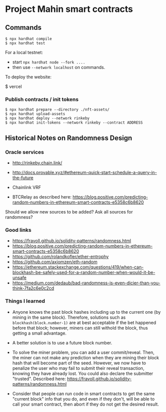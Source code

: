 # Project Mahin smart contracts

## Commands

    $ npx hardhat compile
    $ npx hardhat test

For a local testnet:

  - start `npx hardhat node --fork ....`
  - then use `--network localhost` on commands.

To deploy the website:

   $ vercel
   

### Publish contracts / init tokens 

    $ npx hardhat prepare --directory ./nft-assets/
    $ npx hardhat upload-assets
    $ npx hardhat deploy --network rinkeby
    $ npx hardhat init-tokens --network rinkeby --contract ADDRESS


## Historical Notes on Randomness Design

### Oracle services

- http://rinkeby.chain.link/

- http://docs.provable.xyz/#ethereum-quick-start-schedule-a-query-in-the-future
- Chainlink VRF
- BTCRelay as described here: https://blog.positive.com/predicting-random-numbers-in-ethereum-smart-contracts-e5358c6b8620

Should we allow new sources to be added? Ask all sources for randomness?

### Good links

- https://fravoll.github.io/solidity-patterns/randomness.html
- https://blog.positive.com/predicting-random-numbers-in-ethereum-smart-contracts-e5358c6b8620
- https://github.com/rolandkofler/ether-entrophy
- https://github.com/axiomzen/eth-random
- https://ethereum.stackexchange.com/questions/419/when-can-blockhash-be-safely-used-for-a-random-number-when-would-it-be-unsafe
- https://medium.com/dedaub/bad-randomness-is-even-dicier-than-you-think-7fa2c6e0c2cd

### Things I learned

- Anyone knows the past block hashes including up to the current one (by mining in the same block).
  Therefore, solutions such as `blockhash(block.number-1)` are at best acceptable if the bet happened
  before that block; however, miners can still withold the block, thus getting a small advantage.
  
- A better solution is to use a future block number.
  
- To solve the miner problem, you can add a user commit/reveal. Then, the miner can not make any 
  prediction when they are mining their block hash that will become part of the seed. However, we now
  have to penalize the user who may fail to submit their reveal transaction, knowing they have already 
  lost. You could also declare the submitter "trusted". Described here: 
  https://fravoll.github.io/solidity-patterns/randomness.html
  
- Consider that people can run code in smart contracts to get the same "current block" info that you do,
  and even if they don't, will be able to call your smart contract, then abort if they do not get the 
  desired result.
